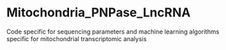# Mitochondria_PNPase_LncRNA
Code specific for sequencing parameters and machine learning algorithms specific for mitochondrial transcriptomic analysis
